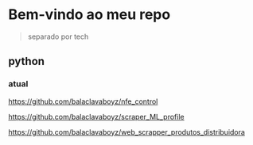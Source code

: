 # Bem-vindo ao meu repo

> separado por tech

## python
### atual
  https://github.com/balaclavaboyz/nfe_control
  
https://github.com/balaclavaboyz/scraper_ML_profile

https://github.com/balaclavaboyz/web_scrapper_produtos_distribuidora


<!--
**balaclavaboyz/balaclavaboyz** is a ✨ _special_ ✨ repository because its `README.md` (this file) appears on your GitHub profile.

Here are some ideas to get you started: 

- 🔭 I’m currently working on ...
- 🌱 I’m currently learning ...
- 👯 I’m looking to collaborate on ...
- 🤔 I’m looking for help with ...
- 💬 Ask me about ...
- 📫 How to reach me: ...
- 😄 Pronouns: ...
- ⚡ Fun fact: ...
-->

